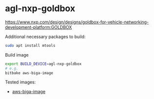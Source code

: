 # agl-nxp-goldbox
https://www.nxp.com/design/designs/goldbox-for-vehicle-networking-development-platform:GOLDBOX

Additional necessary packages to build:
```bash
sudo apt install mtools
```

Build image
```bash
export BUILD_DEVICE=agl-nxp-goldbox
# e.g.
bitbake aws-biga-image
```

Tested images:
- [aws-biga-image](meta-aws-demos/recipes-core/images/aws-biga-image/README.md)




